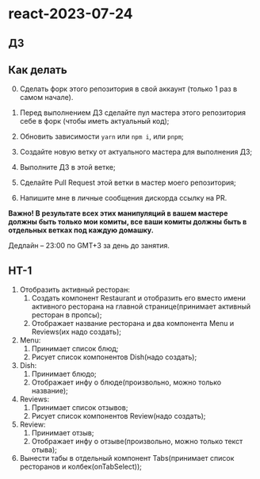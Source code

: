 # react-2023-07-24

## ДЗ

## Как делать

0. Сделать форк этого репозитория в свой аккаунт (только 1 раз в самом начале).

1. Перед выполнением ДЗ сделайте пул мастера этого репозитория себе в форк (чтобы иметь актуальный код);
2. Обновить зависимости `yarn` или `npm i`, или `pnpm`;
3. Создайте новую ветку от актуального мастера для выполнения ДЗ;
4. Выполните ДЗ в этой ветке;
5. Сделайте Pull Request этой ветки в мастер моего репозитория;
6. Напишите мне в личные сообщения дискорда ссылку на PR.

**Важно! В результате всех этих манипуляций в вашем мастере должны быть только мои комиты, все ваши комиты должны быть в отдельных ветках под каждую домашку.**

Дедлайн – 23:00 по GMT+3 за день до занятия.

## HT-1

1. Отобразить активный ресторан:
    1. Создать компонент Restaurant и отобразить его вместо имени активного ресторана на главной странице(принимает активный ресторан в пропсы);
    1. Отображает название ресторана и два компонента Menu и Reviews(их надо создать);
1. Menu:
    1. Принимает список блюд;
    1. Рисует список компонентов Dish(надо создать);
1. Dish:
    1. Принимает блюдо;
    1. Отображает инфу о блюде(произвольно, можно только название);
1. Reviews:
    1. Принимает список отзывов;
    1. Рисует список компонентов Review(надо создать);
1. Review:
    1. Принимает отзыв;
    1. Отображает инфу о отзыве(произвольно, можно только текст отыва);
1. Вынести табы в отдельный компонент Tabs(принимает список ресторанов и колбек(onTabSelect));
